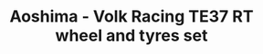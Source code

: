---
layout: product
title: "Aoshima - Volk Racing TE37 RT wheel and tyres set"
price: "TBA" 
desc: "N/A"
img_path: "/assets/img/AO09161.webp"
brand: "N/A"
available: false
special_offer: false
new: false
soon: false
cat: "010000"
subcat: "013700"
subsubcat: "0N/A"
sifra: "AO09161"
popular: false
spec: false
---